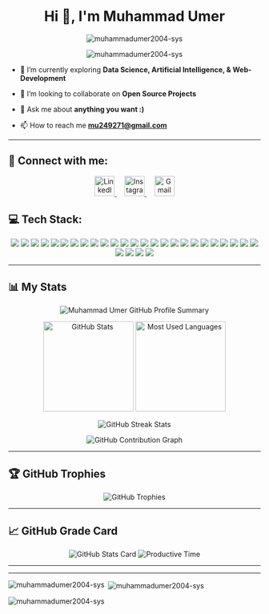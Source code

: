<h1 align="center">Hi 👋, I'm Muhammad Umer</h1>
<p align="center">
  <img src="https://komarev.com/ghpvc/?username=muhammadumer2004-sys&label=Profile%20views&color=0e75b6&style=flat" alt="muhammadumer2004-sys" />
</p>
<p align="center"> <img src="https://komarev.com/ghpvc/?username=muhammadumer2004-sys&label=Profile%20views&color=0e75b6&style=flat" alt="muhammadumer2004-sys" /> </p>

- 🔭 I’m currently exploring **Data Science, Artificial Intelligence, & Web-Development**

- 👯 I’m looking to collaborate on **Open Source Projects**

- 💬 Ask me about **anything you want :)**

- 📫 How to reach me **mu249271@gmail.com**

---

## 🤝 Connect with me:
<p align="center">
  <a href="https://www.linkedin.com/in/muhammad-umer-40097531a" target="_blank">
    <img src="https://cdn.jsdelivr.net/gh/devicons/devicon/icons/linkedin/linkedin-original.svg" alt="LinkedIn" width="40" height="40"/>
  </a>
  &nbsp;&nbsp;&nbsp;
  <a href="https://www.instagram.com/_umer_muhammad/" target="_blank">
    <img src="https://cdn-icons-png.flaticon.com/512/2111/2111463.png" alt="Instagram" width="40" height="40"/>
  </a>
  &nbsp;&nbsp;&nbsp;
  <a href="mailto:mu249271@gmail.com" target="_blank">
    <img src="https://cdn-icons-png.flaticon.com/512/732/732200.png" alt="Gmail" width="40" height="40"/>
  </a>
</p>


## 💻 Tech Stack:
<p align="center">
  
  <!-- Programming & Markup -->
  <img src="https://img.shields.io/badge/Python-3776AB?style=for-the-badge&logo=python&logoColor=white" />
  <img src="https://img.shields.io/badge/C-00599C?style=for-the-badge&logo=c&logoColor=white" />
  <img src="https://img.shields.io/badge/C++-00599C?style=for-the-badge&logo=cplusplus&logoColor=white" />
  <img src="https://img.shields.io/badge/JavaScript-323330?style=for-the-badge&logo=javascript&logoColor=F7DF1E" />
  <img src="https://img.shields.io/badge/SQL-4479A1?style=for-the-badge&logo=databricks&logoColor=white" />
  <img src="https://img.shields.io/badge/HTML5-E34F26?style=for-the-badge&logo=html5&logoColor=white" />
  <img src="https://img.shields.io/badge/CSS3-1572B6?style=for-the-badge&logo=css3&logoColor=white" />
  
  <!-- Frameworks & Libraries -->
  <img src="https://img.shields.io/badge/Node.js-339933?style=for-the-badge&logo=nodedotjs&logoColor=white" />
  <img src="https://img.shields.io/badge/Express.js-000000?style=for-the-badge&logo=express&logoColor=white" />
  <img src="https://img.shields.io/badge/React-20232A?style=for-the-badge&logo=react&logoColor=61DAFB" />
  <img src="https://img.shields.io/badge/Tailwind_CSS-38B2AC?style=for-the-badge&logo=tailwind-css&logoColor=white" />
  <img src="https://img.shields.io/badge/Flask-000000?style=for-the-badge&logo=flask&logoColor=white" />
  
  <!-- Databases -->
  <img src="https://img.shields.io/badge/PostgreSQL-316192?style=for-the-badge&logo=postgresql&logoColor=white" />
  <img src="https://img.shields.io/badge/MongoDB-4EA94B?style=for-the-badge&logo=mongodb&logoColor=white" />
  <img src="https://img.shields.io/badge/Redis-D82C20?style=for-the-badge&logo=redis&logoColor=white" />
  
  <!-- Tools & Security -->
  <img src="https://img.shields.io/badge/Git-F05032?style=for-the-badge&logo=git&logoColor=white" />
  <img src="https://img.shields.io/badge/GitHub-181717?style=for-the-badge&logo=github&logoColor=white" />
  <img src="https://img.shields.io/badge/VS_Code-0078D4?style=for-the-badge&logo=visual-studio-code&logoColor=white" />
  <img src="https://img.shields.io/badge/Postman-FF6C37?style=for-the-badge&logo=postman&logoColor=white" />
  <img src="https://img.shields.io/badge/JWT-000000?style=for-the-badge&logo=jsonwebtokens&logoColor=white" />
  <img src="https://img.shields.io/badge/pgAdmin-316192?style=for-the-badge&logo=postgresql&logoColor=white" />
  <img src="https://img.shields.io/badge/Oracle_SQL_Developer-F80000?style=for-the-badge&logo=oracle&logoColor=white" />
  <img src="https://img.shields.io/badge/Jupyter-F37626?style=for-the-badge&logo=jupyter&logoColor=white" />
  <img src="https://img.shields.io/badge/Ubuntu-E95420?style=for-the-badge&logo=ubuntu&logoColor=white" />
  <img src="https://img.shields.io/badge/Cisco_Packet_Tracer-1BA0D7?style=for-the-badge&logo=cisco&logoColor=white" />
  <img src="https://img.shields.io/badge/Google_Colab-F9AB00?style=for-the-badge&logo=googlecolab&logoColor=black" />
  <img src="https://img.shields.io/badge/Dev--C++-blue?style=for-the-badge&logo=dev.to&logoColor=white" />
  <img src="https://img.shields.io/badge/Word-2B579A?style=for-the-badge&logo=microsoft-word&logoColor=white" />
  <img src="https://img.shields.io/badge/PowerPoint-B7472A?style=for-the-badge&logo=microsoft-powerpoint&logoColor=white" />

  ---

## 📊 My Stats

<p align="center">
  <img src="https://github-profile-summary-cards.vercel.app/api/cards/profile-details?username=muhammadumer2004-sys&theme=github_dark" alt="Muhammad Umer GitHub Profile Summary"/>
</p>

<p align="center">
  <img src="https://github-readme-stats.vercel.app/api?username=muhammadumer2004-sys&show_icons=true&theme=tokyonight&count_private=true" alt="GitHub Stats" height="180"/>
  <img src="https://github-readme-stats.vercel.app/api/top-langs/?username=muhammadumer2004-sys&layout=compact&theme=tokyonight" alt="Most Used Languages" height="180"/>
</p>

<p align="center">
  <img src="https://github-readme-streak-stats.herokuapp.com/?user=muhammadumer2004-sys&theme=tokyonight" alt="GitHub Streak Stats" />
</p>

<p align="center">
  <img src="https://github-contribution-graph.ez4o.com/?username=muhammadumer2004-sys&theme=github-dark" alt="GitHub Contribution Graph" />
</p>

---

## 🏆 GitHub Trophies

<p align="center">
  <img src="https://github-profile-trophy.vercel.app/?username=muhammadumer2004-sys&theme=tokyonight&no-frame=true&margin-w=15" alt="GitHub Trophies"/>
</p>

---

## 📈 GitHub Grade Card

<p align="center">
  <img src="https://github-profile-summary-cards.vercel.app/api/cards/stats?username=muhammadumer2004-sys&theme=github_dark" alt="GitHub Stats Card"/>
  <img src="https://github-profile-summary-cards.vercel.app/api/cards/productive-time?username=muhammadumer2004-sys&theme=github_dark&utcOffset=5" alt="Productive Time"/>
</p>

---

</p>

---

<p><img align="left" src="https://github-readme-stats.vercel.app/api/top-langs?username=muhammadumer2004-sys&show_icons=true&locale=en&layout=compact" alt="muhammadumer2004-sys" /></p>

<p>&nbsp;<img align="center" src="https://github-readme-stats.vercel.app/api?username=muhammadumer2004-sys&show_icons=true&locale=en" alt="muhammadumer2004-sys" /></p>

<p><img align="center" src="https://github-readme-streak-stats.herokuapp.com/?user=muhammadumer2004-sys&" alt="muhammadumer2004-sys" /></p>
